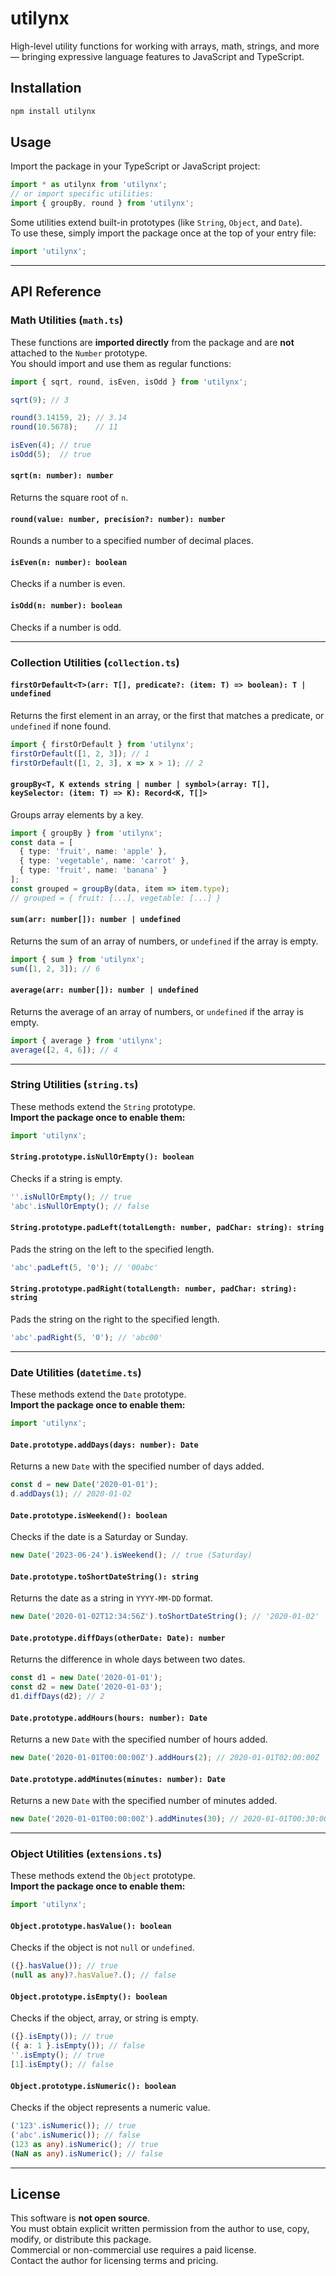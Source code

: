 # utilynx

High-level utility functions for working with arrays, math, strings, and more — bringing expressive language features to JavaScript and TypeScript.

## Installation

```bash
npm install utilynx
```

## Usage

Import the package in your TypeScript or JavaScript project:

```typescript
import * as utilynx from 'utilynx';
// or import specific utilities:
import { groupBy, round } from 'utilynx';
```

Some utilities extend built-in prototypes (like `String`, `Object`, and `Date`).  
To use these, simply import the package once at the top of your entry file:

```typescript
import 'utilynx';
```

---

## API Reference

### Math Utilities (`math.ts`)

These functions are **imported directly** from the package and are **not** attached to the `Number` prototype.  
You should import and use them as regular functions:

```typescript
import { sqrt, round, isEven, isOdd } from 'utilynx';

sqrt(9); // 3

round(3.14159, 2); // 3.14
round(10.5678);    // 11

isEven(4); // true
isOdd(5);  // true
```

#### `sqrt(n: number): number`
Returns the square root of `n`.

#### `round(value: number, precision?: number): number`
Rounds a number to a specified number of decimal places.

#### `isEven(n: number): boolean`
Checks if a number is even.

#### `isOdd(n: number): boolean`
Checks if a number is odd.

---

### Collection Utilities (`collection.ts`)

#### `firstOrDefault<T>(arr: T[], predicate?: (item: T) => boolean): T | undefined`
Returns the first element in an array, or the first that matches a predicate, or `undefined` if none found.

```typescript
import { firstOrDefault } from 'utilynx';
firstOrDefault([1, 2, 3]); // 1
firstOrDefault([1, 2, 3], x => x > 1); // 2
```

#### `groupBy<T, K extends string | number | symbol>(array: T[], keySelector: (item: T) => K): Record<K, T[]>`
Groups array elements by a key.

```typescript
import { groupBy } from 'utilynx';
const data = [
  { type: 'fruit', name: 'apple' },
  { type: 'vegetable', name: 'carrot' },
  { type: 'fruit', name: 'banana' }
];
const grouped = groupBy(data, item => item.type);
// grouped = { fruit: [...], vegetable: [...] }
```

#### `sum(arr: number[]): number | undefined`
Returns the sum of an array of numbers, or `undefined` if the array is empty.

```typescript
import { sum } from 'utilynx';
sum([1, 2, 3]); // 6
```

#### `average(arr: number[]): number | undefined`
Returns the average of an array of numbers, or `undefined` if the array is empty.

```typescript
import { average } from 'utilynx';
average([2, 4, 6]); // 4
```

---

### String Utilities (`string.ts`)

These methods extend the `String` prototype.  
**Import the package once to enable them:**

```typescript
import 'utilynx';
```

#### `String.prototype.isNullOrEmpty(): boolean`
Checks if a string is empty.

```typescript
''.isNullOrEmpty(); // true
'abc'.isNullOrEmpty(); // false
```

#### `String.prototype.padLeft(totalLength: number, padChar: string): string`
Pads the string on the left to the specified length.

```typescript
'abc'.padLeft(5, '0'); // '00abc'
```

#### `String.prototype.padRight(totalLength: number, padChar: string): string`
Pads the string on the right to the specified length.

```typescript
'abc'.padRight(5, '0'); // 'abc00'
```

---

### Date Utilities (`datetime.ts`)

These methods extend the `Date` prototype.  
**Import the package once to enable them:**

```typescript
import 'utilynx';
```

#### `Date.prototype.addDays(days: number): Date`
Returns a new `Date` with the specified number of days added.

```typescript
const d = new Date('2020-01-01');
d.addDays(1); // 2020-01-02
```

#### `Date.prototype.isWeekend(): boolean`
Checks if the date is a Saturday or Sunday.

```typescript
new Date('2023-06-24').isWeekend(); // true (Saturday)
```

#### `Date.prototype.toShortDateString(): string`
Returns the date as a string in `YYYY-MM-DD` format.

```typescript
new Date('2020-01-02T12:34:56Z').toShortDateString(); // '2020-01-02'
```

#### `Date.prototype.diffDays(otherDate: Date): number`
Returns the difference in whole days between two dates.

```typescript
const d1 = new Date('2020-01-01');
const d2 = new Date('2020-01-03');
d1.diffDays(d2); // 2
```

#### `Date.prototype.addHours(hours: number): Date`
Returns a new `Date` with the specified number of hours added.

```typescript
new Date('2020-01-01T00:00:00Z').addHours(2); // 2020-01-01T02:00:00Z
```

#### `Date.prototype.addMinutes(minutes: number): Date`
Returns a new `Date` with the specified number of minutes added.

```typescript
new Date('2020-01-01T00:00:00Z').addMinutes(30); // 2020-01-01T00:30:00Z
```

---

### Object Utilities (`extensions.ts`)

These methods extend the `Object` prototype.  
**Import the package once to enable them:**

```typescript
import 'utilynx';
```

#### `Object.prototype.hasValue(): boolean`
Checks if the object is not `null` or `undefined`.

```typescript
({}.hasValue()); // true
(null as any)?.hasValue?.(); // false
```

#### `Object.prototype.isEmpty(): boolean`
Checks if the object, array, or string is empty.

```typescript
({}.isEmpty()); // true
({ a: 1 }.isEmpty()); // false
''.isEmpty(); // true
[1].isEmpty(); // false
```

#### `Object.prototype.isNumeric(): boolean`
Checks if the object represents a numeric value.

```typescript
('123'.isNumeric()); // true
('abc'.isNumeric()); // false
(123 as any).isNumeric(); // true
(NaN as any).isNumeric(); // false
```

---

## License

This software is **not open source**.  
You must obtain explicit written permission from the author to use, copy, modify, or distribute this package.  
Commercial or non-commercial use requires a paid license.  
Contact the author for licensing terms and pricing.
